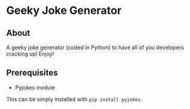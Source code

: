 # Geeky Joke Generator

## About

A geeky joke generator (coded in Python) to have all of you developers cracking up! Enjoy!

## Prerequisites

- Pyjokes module

This can be simply installed with `pip install pyjokes`.
